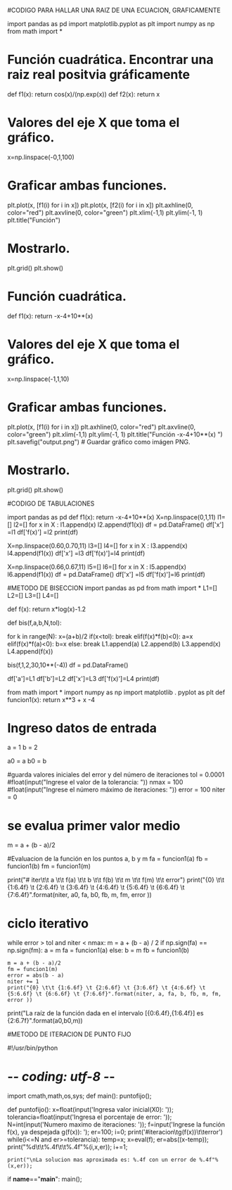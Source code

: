 #CODIGO PARA HALLAR UNA RAIZ DE UNA ECUACION, GRAFICAMENTE

import pandas as pd 
import matplotlib.pyplot as plt
import numpy as np
from math import *
# Función cuadrática. Encontrar una raiz real positvia gráficamente 
def f1(x):
    return cos(x)/(np.exp(x))
def f2(x):
    return x


# Valores del eje X que toma el gráfico.
x=np.linspace(-0,1,100)
# Graficar ambas funciones.
plt.plot(x, [f1(i) for i in x])
plt.plot(x, [f2(i) for i in x])
plt.axhline(0, color="red")
plt.axvline(0, color="green")
plt.xlim(-1,1)
plt.ylim(-1, 1)
plt.title("Función")
# Mostrarlo.
plt.grid()
plt.show()

# Función cuadrática.
def f1(x):
    return -x-4+10**(x)
# Valores del eje X que toma el gráfico.
x=np.linspace(-1,1,10)
# Graficar ambas funciones.
plt.plot(x, [f1(i) for i in x])
plt.axhline(0, color="red")
plt.axvline(0, color="green")
plt.xlim(-1,1)
plt.ylim(-1, 1)
plt.title("Función -x-4+10**(x) ")
plt.savefig("output.png") # Guardar gráfico como imágen PNG.
# Mostrarlo.
plt.grid()
plt.show()



#CODIGO DE TABULACIONES


import pandas as pd 
def f1(x):
    return -x-4+10**(x)
X=np.linspace(0,1,11)
l1=[]
l2=[]
for x in X :
     l1.append(x)
     l2.append(f1(x))
df = pd.DataFrame()
df['x'] =l1
df['f(x)'] =l2
print(df)

X=np.linspace(0.60,0.70,11)
l3=[]
l4=[]
for x in X :
     l3.append(x)
     l4.append(f1(x))
df['x'] =l3
df['f(x)']=l4
print(df)

X=np.linspace(0.66,0.67,11)
l5=[]
l6=[]
for x in X :
     l5.append(x)
     l6.append(f1(x))
df = pd.DataFrame()
df['x'] =l5
df['f(x)']=l6
print(df)

#METODO DE BISECCION
import pandas as pd 
from math import *
L1=[]
L2=[]
L3=[]
L4=[]

def f(x):
     return x*log(x)-1.2

def bis(f,a,b,N,tol):

  for k in range(N):
    x=(a+b)/2
    if(x<tol):
      break 
    elif(f(x)*f(b)<0):
      a=x
    elif(f(x)*f(a)<0):
      b=x
    else:
      break
    L1.append(a)
    L2.append(b)
    L3.append(x)
    L4.append(f(x))

bis(f,1,2,30,10**(-4))
df = pd.DataFrame()

df['a']=L1
df['b']=L2
df['x']=L3
df['f(x)']=L4
print(df)

from math import *
import numpy as np
import matplotlib . pyplot as plt
def funcion1(x):
    return x**3 + x -4
# Ingreso datos de entrada 
a = 1
b = 2

a0 = a
b0 = b

#guarda valores iniciales del error y del número de iteraciones
tol = 0.0001 #float(input("Ingrese el valor de la tolerancia: "))
nmax = 100 #float(input("Ingrese el número máximo de iteraciones: "))
error = 100
niter = 0

# se evalua primer valor medio
m = a + (b - a)/2

#Evaluacion de la función en los puntos a, b y m
fa = funcion1(a)
fb = funcion1(b)
fm = funcion1(m)

print("# iter\t\t a \t\t f(a) \t\t b \t\t f(b) \t\t m \t\t f(m) \t\t error")
print("{0} \t\t {1:6.4f} \t {2:6.4f} \t {3:6.4f} \t {4:6.4f} \t {5:6.4f} \t {6:6.4f} \t {7:6.4f}".format(niter, a0, fa, b0, fb, m, fm, error ))

# ciclo iterativo
while error > tol and niter < nmax:
    m = a + (b - a) / 2
    if np.sign(fa) == np.sign(fm):
        a = m
        fa = funcion1(a)
    else:
        b = m
        fb = funcion1(b)
    
    m = a + (b - a)/2
    fm = funcion1(m)
    error = abs(b - a)
    niter += 1
    print("{0} \t\t {1:6.6f} \t {2:6.6f} \t {3:6.6f} \t {4:6.6f} \t {5:6.6f} \t {6:6.6f} \t {7:6.6f}".format(niter, a, fa, b, fb, m, fm, error ))

print("La raíz de la función dada en el intervalo [{0:6.4f},{1:6.4f}] es {2:6.7f}".format(a0,b0,m))



#METODO DE ITERACION DE PUNTO FIJO



#!/usr/bin/python
# -*- coding: utf-8 -*-
import cmath,math,os,sys;
def main():
    puntofijo();

def puntofijo():
    x=float(input('Ingresa valor inicial(X0): '));
    tolerancia=float(input('Ingresa el porcentaje de error: '));
    N=int(input('Numero maximo de iteraciones: '));
    f=input('Ingrese la función f(x), ya despejada g(f(x)): ');
    er=100;
    i=0;
    print('#iteracion\tg(f(x))\t\terror')
    while(i<=N and er>=tolerancia):
        temp=x;
        x=eval(f);
        er=abs((x-temp));
        print("%d\t\t%.4f\t\t%.4f"%(i,x,er));
        i+=1;

    print("\nLa solucion mas aproximada es: %.4f con un error de %.4f"%(x,er));
    
if __name__=="__main__":
    main();

